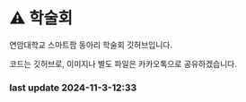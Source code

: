 # ⚠️ 학술회
연암대학교 스마트팜 동아리 학술회 깃허브입니다.

코드는 깃허브로, 이미지나 별도 파일은 카카오톡으로 공유하겠습니다.

### last update 2024-11-3-12:33


